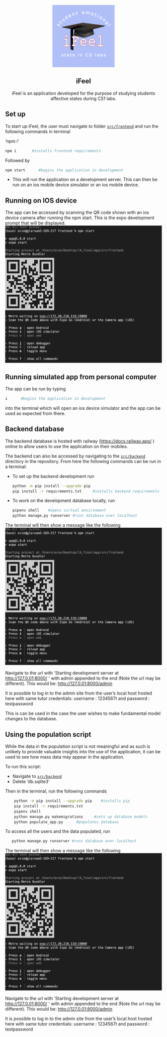 <div align="center">
<p align="center">
    <img alt="Icon" src="src/frontend/assets/icon.png" height="200px">
    <h2>iFeel</h2>
</p>
<p align="center">
    iFeel is an application developed for the purpose of studying students affective states during CS1 labs. 
</p>
</div>

## Set up
To start up iFeel, the user must navigate to folder [`src/frontend`](/src/frontend/) and run the following commands in terminal

‘npm i’
```sh
npm i       #installs frontend requirements
```
Followed by
```sh
npm start      #begins the application in development
```
-	This will run the application on a development server. This can then be run on an ios mobile device simulator or an ios mobile device. 

## Running on IOS device

The app can be accessed by scanning the QR code shown with an ios device camera after running the npm start. This is the expo development prompt that will be displayed.
![Expo Run](../docs/ios.jpg)

## Running simulated app from personal computer

The app can be run by typing
```sh
i      #begins the application in development
```
into the terminal which will open an ios device simulator and the app can be used as expected from there.

## Backend database
The backend database is hosted with railway (https://docs.railway.app/ ) online to allow users to use the application on their mobiles. 

The backend can also be accessed by navigating to the [`src/backend`](/src/backend/) directory in the repository. From here the following commands can be run in a terminal:
- To set up the backend development run 
    ```sh
    python -m pip install --upgrade pip 
    pip install -r requirements.txt     #installs backend requirements
    ```
 - To work on the development database locally, run 
    ```sh
    pipenv shell    #opens virtual environment
    python manage.py runserver #runs database over localhost
    ```

The terminal will then show a message like the following
![Expo Run](../docs/ios.jpg)

Navigate to the url with 'Starting development server at http://127.0.01:8000/ ' with admin appended to the end (Note the url may be different). This would be:
http://127.0.01:8000/admin 

It is possible to log in to the admin site from the user’s local host hosted here with same tutor credentials:
username : 1234567t and password : testpassword

This is can be used in the case the user wishes to make fundamental model changes to the database.

## Using the population script
While the data in the population script is not meaningful and as such is unlikely to provide valuable insights into the use of the application, it can be used to see how mass data may appear in the application.

To run this script:

-	Navigate to [`src/backend`](/src/backend/)
-	Delete ‘db.sqlite3’

Then in the terminal, run the following commands
```sh
    python -m pip install --upgrade pip    #installs pip
    pip install -r requirements.txt
    pipenv shell
    python manage.py makemigrations     #sets up database models
    python populate_app.py      #populates database
```

To access all the users and the data populated, run 
 ```sh
    python manage.py runserver #runs database over localhost
```
The terminal will then show a message like the following
![Expo Run](../docs/ios.jpg)

Navigate to the url with 'Starting development server at http://127.0.01:8000/ ' with admin appended to the end (Note the url may be different). This would be:
http://127.0.01:8000/admin 

It is possible to log in to the admin site from the user’s local host hosted here with same tutor credentials:
username : 1234567t and password : testpassword

